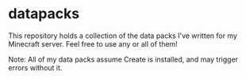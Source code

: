 # datapacks
This repository holds a collection of the data packs I've written for my Minecraft server. Feel free to use any or all of them!

Note: All of my data packs assume Create is installed, and may trigger errors without it.
